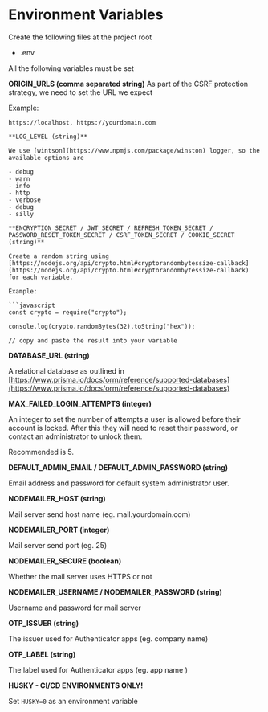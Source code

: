 # Environment Variables

Create the following files at the project root

- .env

All the following variables must be set

**ORIGIN_URLS (comma separated string)**
As part of the CSRF protection strategy, we need to set the URL we expect

Example:

````plain
https://localhost, https://yourdomain.com

**LOG_LEVEL (string)**

We use [wintson](https://www.npmjs.com/package/winston) logger, so the available options are

- debug
- warn
- info
- http
- verbose
- debug
- silly

**ENCRYPTION_SECRET / JWT_SECRET / REFRESH_TOKEN_SECRET / PASSWORD_RESET_TOKEN_SECRET / CSRF_TOKEN_SECRET / COOKIE_SECRET (string)**

Create a random string using [https://nodejs.org/api/crypto.html#cryptorandombytessize-callback](https://nodejs.org/api/crypto.html#cryptorandombytessize-callback) for each variable.

Example:

```javascript
const crypto = require("crypto");

console.log(crypto.randomBytes(32).toString("hex"));

// copy and paste the result into your variable
````

**DATABASE_URL (string)**

A relational database as outlined in [https://www.prisma.io/docs/orm/reference/supported-databases](https://www.prisma.io/docs/orm/reference/supported-databases)

**MAX_FAILED_LOGIN_ATTEMPTS (integer)**

An integer to set the number of attempts a user is allowed before their account is locked. After this they will need to reset their password, or contact an administrator to unlock them.

Recommended is 5.

**DEFAULT_ADMIN_EMAIL / DEFAULT_ADMIN_PASSWORD (string)**

Email address and password for default system administrator user.

**NODEMAILER_HOST (string)**

Mail server send host name (eg. mail.yourdomain.com)

**NODEMAILER_PORT (integer)**

Mail server send port (eg. 25)

**NODEMAILER_SECURE (boolean)**

Whether the mail server uses HTTPS or not

**NODEMAILER_USERNAME / NODEMAILER_PASSWORD (string)**

Username and password for mail server

**OTP_ISSUER (string)**

The issuer used for Authenticator apps (eg. company name)

**OTP_LABEL (string)**

The label used for Authenticator apps (eg. app name )

**HUSKY - CI/CD ENVIRONMENTS ONLY!**

Set `HUSKY=0` as an environment variable
